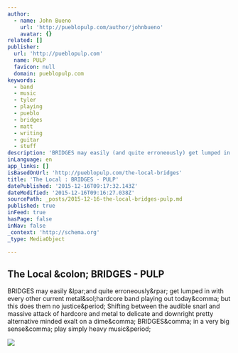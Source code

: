 ```yaml
---
author:
  - name: John Bueno
    url: 'http://pueblopulp.com/author/johnbueno'
    avatar: {}
related: []
publisher:
  url: 'http://pueblopulp.com'
  name: PULP
  favicon: null
  domain: pueblopulp.com
keywords:
  - band
  - music
  - tyler
  - playing
  - pueblo
  - bridges
  - matt
  - writing
  - guitar
  - stuff
description: 'BRIDGES may easily (and quite erroneously) get lumped in with every other current metal/hardcore band playing out today, but this does them no justice. Shifting between the audible snarl and massive attack of hardcore and metal to delicate and downright pretty alternative minded exalt on a dime, BRIDGES, in a very big sense, play simply heavy music.'
inLanguage: en
app_links: []
isBasedOnUrl: 'http://pueblopulp.com/the-local-bridges'
title: 'The Local : BRIDGES - PULP'
datePublished: '2015-12-16T09:17:32.143Z'
dateModified: '2015-12-16T09:16:27.038Z'
sourcePath: _posts/2015-12-16-the-local-bridges-pulp.md
published: true
inFeed: true
hasPage: false
inNav: false
_context: 'http://schema.org'
_type: MediaObject

---
```

<article style=""><h1>The Local &amp;colon; BRIDGES - PULP</h1><p>BRIDGES may easily &amp;lpar;and quite erroneously&amp;rpar; get lumped in with every other current metal&amp;sol;hardcore band playing out today&amp;comma; but this does them no justice&amp;period; Shifting between the audible snarl and massive attack of hardcore and metal to delicate and downright pretty alternative minded exalt on a dime&amp;comma; BRIDGES&amp;comma; in a very big sense&amp;comma; play simply heavy music&amp;period;</p><img src="http://i0.wp.com/pueblopulp.com/wp-content/uploads/2015/11/1511948_243719012418713_6036826594413851909_o.jpg?resize=2048%2C613" /></article>